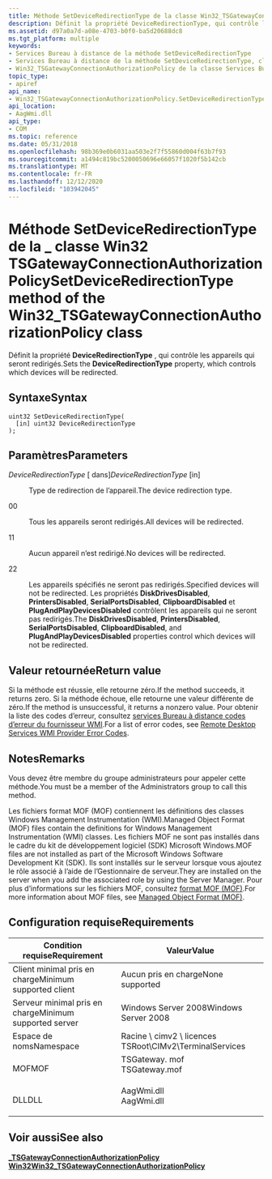 ```yaml
---
title: Méthode SetDeviceRedirectionType de la classe Win32_TSGatewayConnectionAuthorizationPolicy
description: Définit la propriété DeviceRedirectionType, qui contrôle les appareils qui seront redirigés.
ms.assetid: d97a0a7d-a08e-4703-b0f0-ba5d20688dc8
ms.tgt_platform: multiple
keywords:
- Services Bureau à distance de la méthode SetDeviceRedirectionType
- Services Bureau à distance de la méthode SetDeviceRedirectionType, classe Win32_TSGatewayConnectionAuthorizationPolicy
- Win32_TSGatewayConnectionAuthorizationPolicy de la classe Services Bureau à distance, méthode SetDeviceRedirectionType
topic_type:
- apiref
api_name:
- Win32_TSGatewayConnectionAuthorizationPolicy.SetDeviceRedirectionType
api_location:
- AagWmi.dll
api_type:
- COM
ms.topic: reference
ms.date: 05/31/2018
ms.openlocfilehash: 98b369e0b6031aa503e2f7f55860d004f63b7f93
ms.sourcegitcommit: a1494c819bc5200050696e66057f1020f5b142cb
ms.translationtype: MT
ms.contentlocale: fr-FR
ms.lasthandoff: 12/12/2020
ms.locfileid: "103942045"
---
```

# <a name="setdeviceredirectiontype-method-of-the-win32_tsgatewayconnectionauthorizationpolicy-class"></a><span data-ttu-id="04dea-106">Méthode SetDeviceRedirectionType de la \_ classe Win32 TSGatewayConnectionAuthorizationPolicy</span><span class="sxs-lookup"><span data-stu-id="04dea-106">SetDeviceRedirectionType method of the Win32\_TSGatewayConnectionAuthorizationPolicy class</span></span>

<span data-ttu-id="04dea-107">Définit la propriété **DeviceRedirectionType** , qui contrôle les appareils qui seront redirigés.</span><span class="sxs-lookup"><span data-stu-id="04dea-107">Sets the **DeviceRedirectionType** property, which controls which devices will be redirected.</span></span>

## <a name="syntax"></a><span data-ttu-id="04dea-108">Syntaxe</span><span class="sxs-lookup"><span data-stu-id="04dea-108">Syntax</span></span>


```mof
uint32 SetDeviceRedirectionType(
  [in] uint32 DeviceRedirectionType
);
```



## <a name="parameters"></a><span data-ttu-id="04dea-109">Paramètres</span><span class="sxs-lookup"><span data-stu-id="04dea-109">Parameters</span></span>

<dl> <dt>

<span data-ttu-id="04dea-110">*DeviceRedirectionType* \[ dans\]</span><span class="sxs-lookup"><span data-stu-id="04dea-110">*DeviceRedirectionType* \[in\]</span></span>
</dt> <dd>

<span data-ttu-id="04dea-111">Type de redirection de l’appareil.</span><span class="sxs-lookup"><span data-stu-id="04dea-111">The device redirection type.</span></span>

<dt>

<span data-ttu-id="04dea-112">0</span><span class="sxs-lookup"><span data-stu-id="04dea-112">0</span></span>
</dt> <dd>

<span data-ttu-id="04dea-113">Tous les appareils seront redirigés.</span><span class="sxs-lookup"><span data-stu-id="04dea-113">All devices will be redirected.</span></span>

</dd> <dt>

<span data-ttu-id="04dea-114">1</span><span class="sxs-lookup"><span data-stu-id="04dea-114">1</span></span>
</dt> <dd>

<span data-ttu-id="04dea-115">Aucun appareil n’est redirigé.</span><span class="sxs-lookup"><span data-stu-id="04dea-115">No devices will be redirected.</span></span>

</dd> <dt>

<span data-ttu-id="04dea-116">2</span><span class="sxs-lookup"><span data-stu-id="04dea-116">2</span></span>
</dt> <dd>

<span data-ttu-id="04dea-117">Les appareils spécifiés ne seront pas redirigés.</span><span class="sxs-lookup"><span data-stu-id="04dea-117">Specified devices will not be redirected.</span></span> <span data-ttu-id="04dea-118">Les propriétés **DiskDrivesDisabled**, **PrintersDisabled**, **SerialPortsDisabled**, **ClipboardDisabled** et **PlugAndPlayDevicesDisabled** contrôlent les appareils qui ne seront pas redirigés.</span><span class="sxs-lookup"><span data-stu-id="04dea-118">The **DiskDrivesDisabled**, **PrintersDisabled**, **SerialPortsDisabled**, **ClipboardDisabled**, and **PlugAndPlayDevicesDisabled** properties control which devices will not be redirected.</span></span>

</dd> </dl> </dd> </dl>

## <a name="return-value"></a><span data-ttu-id="04dea-119">Valeur retournée</span><span class="sxs-lookup"><span data-stu-id="04dea-119">Return value</span></span>

<span data-ttu-id="04dea-120">Si la méthode est réussie, elle retourne zéro.</span><span class="sxs-lookup"><span data-stu-id="04dea-120">If the method succeeds, it returns zero.</span></span> <span data-ttu-id="04dea-121">Si la méthode échoue, elle retourne une valeur différente de zéro.</span><span class="sxs-lookup"><span data-stu-id="04dea-121">If the method is unsuccessful, it returns a nonzero value.</span></span> <span data-ttu-id="04dea-122">Pour obtenir la liste des codes d’erreur, consultez [services Bureau à distance codes d’erreur du fournisseur WMI](terminal-services-wmi-provider-error-codes.md).</span><span class="sxs-lookup"><span data-stu-id="04dea-122">For a list of error codes, see [Remote Desktop Services WMI Provider Error Codes](terminal-services-wmi-provider-error-codes.md).</span></span>

## <a name="remarks"></a><span data-ttu-id="04dea-123">Notes</span><span class="sxs-lookup"><span data-stu-id="04dea-123">Remarks</span></span>

<span data-ttu-id="04dea-124">Vous devez être membre du groupe administrateurs pour appeler cette méthode.</span><span class="sxs-lookup"><span data-stu-id="04dea-124">You must be a member of the Administrators group to call this method.</span></span>

<span data-ttu-id="04dea-125">Les fichiers format MOF (MOF) contiennent les définitions des classes Windows Management Instrumentation (WMI).</span><span class="sxs-lookup"><span data-stu-id="04dea-125">Managed Object Format (MOF) files contain the definitions for Windows Management Instrumentation (WMI) classes.</span></span> <span data-ttu-id="04dea-126">Les fichiers MOF ne sont pas installés dans le cadre du kit de développement logiciel (SDK) Microsoft Windows.</span><span class="sxs-lookup"><span data-stu-id="04dea-126">MOF files are not installed as part of the Microsoft Windows Software Development Kit (SDK).</span></span> <span data-ttu-id="04dea-127">Ils sont installés sur le serveur lorsque vous ajoutez le rôle associé à l’aide de l’Gestionnaire de serveur.</span><span class="sxs-lookup"><span data-stu-id="04dea-127">They are installed on the server when you add the associated role by using the Server Manager.</span></span> <span data-ttu-id="04dea-128">Pour plus d’informations sur les fichiers MOF, consultez [format MOF (MOF)](/windows/desktop/WmiSdk/managed-object-format--mof-).</span><span class="sxs-lookup"><span data-stu-id="04dea-128">For more information about MOF files, see [Managed Object Format (MOF)](/windows/desktop/WmiSdk/managed-object-format--mof-).</span></span>

## <a name="requirements"></a><span data-ttu-id="04dea-129">Configuration requise</span><span class="sxs-lookup"><span data-stu-id="04dea-129">Requirements</span></span>



| <span data-ttu-id="04dea-130">Condition requise</span><span class="sxs-lookup"><span data-stu-id="04dea-130">Requirement</span></span> | <span data-ttu-id="04dea-131">Valeur</span><span class="sxs-lookup"><span data-stu-id="04dea-131">Value</span></span> |
|-------------------------------------|------------------------------------------------------------------------------------------|
| <span data-ttu-id="04dea-132">Client minimal pris en charge</span><span class="sxs-lookup"><span data-stu-id="04dea-132">Minimum supported client</span></span><br/> | <span data-ttu-id="04dea-133">Aucun pris en charge</span><span class="sxs-lookup"><span data-stu-id="04dea-133">None supported</span></span><br/>                                                                |
| <span data-ttu-id="04dea-134">Serveur minimal pris en charge</span><span class="sxs-lookup"><span data-stu-id="04dea-134">Minimum supported server</span></span><br/> | <span data-ttu-id="04dea-135">Windows Server 2008</span><span class="sxs-lookup"><span data-stu-id="04dea-135">Windows Server 2008</span></span><br/>                                                           |
| <span data-ttu-id="04dea-136">Espace de noms</span><span class="sxs-lookup"><span data-stu-id="04dea-136">Namespace</span></span><br/>                | <span data-ttu-id="04dea-137">Racine \\ cimv2 \\ licences TS</span><span class="sxs-lookup"><span data-stu-id="04dea-137">Root\\CIMv2\\TerminalServices</span></span><br/>                                                 |
| <span data-ttu-id="04dea-138">MOF</span><span class="sxs-lookup"><span data-stu-id="04dea-138">MOF</span></span><br/>                      | <dl> <span data-ttu-id="04dea-139"><dt>TSGateway. mof</dt></span><span class="sxs-lookup"><span data-stu-id="04dea-139"><dt>TSGateway.mof</dt></span></span> </dl> |
| <span data-ttu-id="04dea-140">DLL</span><span class="sxs-lookup"><span data-stu-id="04dea-140">DLL</span></span><br/>                      | <dl> <span data-ttu-id="04dea-141"><dt>AagWmi.dll</dt></span><span class="sxs-lookup"><span data-stu-id="04dea-141"><dt>AagWmi.dll</dt></span></span> </dl>    |



## <a name="see-also"></a><span data-ttu-id="04dea-142">Voir aussi</span><span class="sxs-lookup"><span data-stu-id="04dea-142">See also</span></span>

<dl> <dt>

[<span data-ttu-id="04dea-143">**\_TSGatewayConnectionAuthorizationPolicy Win32**</span><span class="sxs-lookup"><span data-stu-id="04dea-143">**Win32\_TSGatewayConnectionAuthorizationPolicy**</span></span>](win32-tsgatewayconnectionauthorizationpolicy.md)
</dt> </dl>

 

